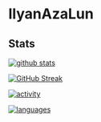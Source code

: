 # IlyanAzaLun
## Stats
[![github stats](https://github-readme-stats.vercel.app/api?username=IlyanAzaLun&show_icons=true&hide=&count_private=true&title_color=4F5D95&text_color=ffffff&icon_color=4F5D95&bg_color=151515&&show_icons=true)](https://git.io/streak-stats)

[![GitHub Streak](https://github-readme-streak-stats.herokuapp.com?user=IlyanAzaLun&theme=dark&bg_color=151515&ring=4F5D95&fire=4F5D95&currStreakNum&currStreakLabel=4F5D95)](https://git.io/streak-stats)

[![activity](https://activity-graph.herokuapp.com/graph?username=IlyanAzaLun&bg_color=151515&radius=5&color=ffffff&line=4F5D95&point=ffffff&area_color=1c1917&area=true&&custom_title=GitHub%20Commits%20Graph)](https://git.io/streak-stats)

[![languages](https://github-readme-stats.vercel.app/api/top-langs/?username=IlyanAzaLun&theme=dark&radius=10&bg_color=151515&title_color=4F5D95&hide=javascript,html,css,scss)](https://github.com/anuraghazra/github-readme-stats)
